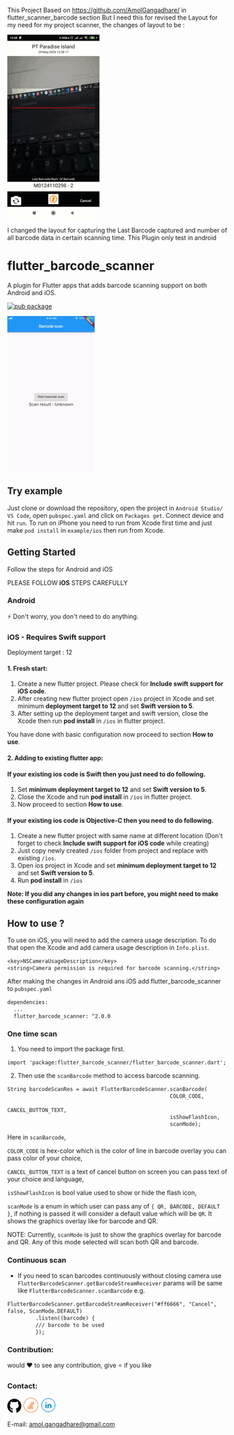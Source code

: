 This Project Based on https://github.com/AmolGangadhare/   in flutter_scanner_barcode section
But I need this for revised the Layout for my need for my project scanner, the changes of layout to be :

![alt text](https://github.com/irawanmurjayanto/barcode_modi2/blob/master/pictme/pict1_rev.gif?raw=true)

I changed the layout for capturing the Last Barcode captured and number of all barcode data in certain scanning time.
This Plugin only test in android


# flutter_barcode_scanner

A plugin for Flutter apps that adds barcode scanning support on both Android and iOS.

[![pub package](https://img.shields.io/pub/v/flutter_barcode_scanner.svg)](https://pub.dartlang.org/packages/flutter_barcode_scanner)

![Demo gif](https://github.com/AmolGangadhare/MyProfileRepo/blob/master/flutter_barcode_scanning_demo.gif "Demo")


## Try example
Just clone or download the repository, open the project in `Android Studio/ VS Code`, open `pubspec.yaml` and click on `Packages get`.
Connect device and hit `run`. 
To run on iPhone you need to run from Xcode first time and just make `pod install` in `example/ios` then run from Xcode.

## Getting Started 
Follow the steps for Android and iOS

PLEASE FOLLOW **iOS** STEPS CAREFULLY

### Android

:zap:  Don't worry, you don't need to do anything.

### iOS - Requires Swift support

Deployment target : 12

#### 1. Fresh start: 
 1. Create a new flutter project. Please check for **Include swift support for iOS code**.
 2. After creating new flutter project open `/ios` project in Xcode and set minimum **deployment target to 12**
    and set **Swift version to 5**.
 3. After setting up the deployment target and swift version, close the Xcode then run **pod install** in `/ios` in flutter project.
 
 You have done with basic configuration now proceed to section **How to use**.
 
#### 2. Adding to existing flutter app: 
#### If your existing ios code is **Swift** then you just need to do following.
  1. Set **minimum deployment target to 12** and set **Swift version to 5**.
  2. Close the Xcode and run **pod install** in `/ios` in flutter project.
  3. Now proceed to section **How to use**.
 
#### If your existing ios code is **Objective-C** then you need to do following.
  1. Create a new flutter project with same name at different location (Don't forget to check **Include swift support for iOS code** while creating) 
  2. Just copy newly created `/ios` folder from project and replace with existing `/ios`.
  3. Open ios project in Xcode and set **minimum deployment target to 12** and set **Swift version to 5**.
  4. Run **pod install** in `/ios` 
    
**Note: If you did any changes in ios part before, you might need to make these configuration again**

## How to use ?

To use on iOS, you will need to add the camera usage description.
To do that open the Xcode and add camera usage description in `Info.plist`. 

```
<key>NSCameraUsageDescription</key>
<string>Camera permission is required for barcode scanning.</string>
```


After making the changes in Android ans iOS add flutter_barcode_scanner to `pubspec.yaml`
```  
dependencies:
  ...
  flutter_barcode_scanner: ^2.0.0
```

### One time scan
1. You need to import the package first.

```
import 'package:flutter_barcode_scanner/flutter_barcode_scanner.dart';
```

    
2. Then use the `scanBarcode` method to access barcode scanning.
    
```
String barcodeScanRes = await FlutterBarcodeScanner.scanBarcode(
                                                    COLOR_CODE, 
                                                    CANCEL_BUTTON_TEXT, 
                                                    isShowFlashIcon, 
                                                    scanMode);
```

Here in `scanBarcode`,

 `COLOR_CODE` is hex-color which is the color of line in barcode overlay you can pass color of your choice,
 
 `CANCEL_BUTTON_TEXT` is a text of cancel button on screen you can pass text of your choice and language,
 
 `isShowFlashIcon` is bool value used to show or hide the flash icon,
 
 `scanMode` is a enum in which user can pass any of `{ QR, BARCODE, DEFAULT }`, if nothing is passed it will consider a default value which will be `QR`.
 It shows the graphics overlay like for barcode and QR.
 
 NOTE: Currently, `scanMode` is just to show the graphics overlay for barcode and QR. Any of this mode selected will scan both QR and barcode. 

### Continuous scan
* If you need to scan barcodes continuously without closing camera use `FlutterBarcodeScanner.getBarcodeStreamReceiver`
params will be same like `FlutterBarcodeScanner.scanBarcode`
e.g. 


```
FlutterBarcodeScanner.getBarcodeStreamReceiver("#ff6666", "Cancel", false, ScanMode.DEFAULT)
         .listen((barcode) { 
         /// barcode to be used
         });
```

### Contribution:

would :heart: to see any contribution, give :star:  if you like

### Contact:


<p>
<a href="https://github.com/AmolGangadhare"><img src="https://github.com/AmolGangadhare/MyProfileRepo/blob/master/git_hub_logo.png" width="32" height="33" style="max-width:100%;"></a>
<a href="https://stackoverflow.com/users/9823185/amol-gangadhare" rel="nofollow"><img src="https://github.com/AmolGangadhare/MyProfileRepo/blob/master/stack_o_logo.svg" width="36" height="36" style="max-width:100%;"></a>
<a href="https://www.linkedin.com/in/amolgangadhare/" rel="nofollow"><img src="https://github.com/AmolGangadhare/MyProfileRepo/blob/master/linked_in_logo.svg" width="36" height="36" style="max-width:100%;"></a>
</p>

E-mail: amol.gangadhare@gmail.com
